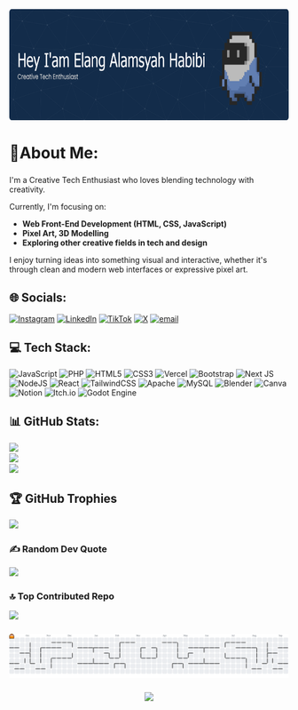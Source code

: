 

<div align="center">
  <img height="200" src="img/banner.png"  />
</div>

###

# 💫About Me:

###

I'm a Creative Tech Enthusiast who loves blending technology with creativity.

Currently, I'm focusing on:
- **Web Front-End Development (HTML, CSS, JavaScript)**
- **Pixel Art, 3D Modelling**
- **Exploring other creative fields in tech and design**

I enjoy turning ideas into something visual and interactive, whether it's through clean and modern web interfaces or expressive pixel art.

###

## 🌐 Socials:
[![Instagram](https://img.shields.io/badge/Instagram-%23E4405F.svg?logo=Instagram&logoColor=white)](https://instagram.com/elanghabibi) [![LinkedIn](https://img.shields.io/badge/LinkedIn-%230077B5.svg?logo=linkedin&logoColor=white)](https://linkedin.com/in/elangalamsyahhabibi) [![TikTok](https://img.shields.io/badge/TikTok-%23000000.svg?logo=TikTok&logoColor=white)](https://tiktok.com/@skylangg7) [![X](https://img.shields.io/badge/X-black.svg?logo=X&logoColor=white)](https://x.com/SkyLangg7) [![email](https://img.shields.io/badge/Email-D14836?logo=gmail&logoColor=white)](mailto:elanghabibi17@gmail.com) 


###

## 💻 Tech Stack:
![JavaScript](https://img.shields.io/badge/javascript-%23323330.svg?style=for-the-badge&logo=javascript&logoColor=%23F7DF1E) ![PHP](https://img.shields.io/badge/php-%23777BB4.svg?style=for-the-badge&logo=php&logoColor=white) ![HTML5](https://img.shields.io/badge/html5-%23E34F26.svg?style=for-the-badge&logo=html5&logoColor=white) ![CSS3](https://img.shields.io/badge/css3-%231572B6.svg?style=for-the-badge&logo=css3&logoColor=white) ![Vercel](https://img.shields.io/badge/vercel-%23000000.svg?style=for-the-badge&logo=vercel&logoColor=white) ![Bootstrap](https://img.shields.io/badge/bootstrap-%238511FA.svg?style=for-the-badge&logo=bootstrap&logoColor=white) ![Next JS](https://img.shields.io/badge/Next-black?style=for-the-badge&logo=next.js&logoColor=white) ![NodeJS](https://img.shields.io/badge/node.js-6DA55F?style=for-the-badge&logo=node.js&logoColor=white) ![React](https://img.shields.io/badge/react-%2320232a.svg?style=for-the-badge&logo=react&logoColor=%2361DAFB) ![TailwindCSS](https://img.shields.io/badge/tailwindcss-%2338B2AC.svg?style=for-the-badge&logo=tailwind-css&logoColor=white) ![Apache](https://img.shields.io/badge/apache-%23D42029.svg?style=for-the-badge&logo=apache&logoColor=white) ![MySQL](https://img.shields.io/badge/mysql-4479A1.svg?style=for-the-badge&logo=mysql&logoColor=white) ![Blender](https://img.shields.io/badge/blender-%23F5792A.svg?style=for-the-badge&logo=blender&logoColor=white) ![Canva](https://img.shields.io/badge/Canva-%2300C4CC.svg?style=for-the-badge&logo=Canva&logoColor=white) ![Notion](https://img.shields.io/badge/Notion-%23000000.svg?style=for-the-badge&logo=notion&logoColor=white) ![Itch.io](https://img.shields.io/badge/Itch-%23FF0B34.svg?style=for-the-badge&logo=Itch.io&logoColor=white) ![Godot Engine](https://img.shields.io/badge/GODOT-%23FFFFFF.svg?style=for-the-badge&logo=godot-engine)

###

## 📊 GitHub Stats:
![](https://github-readme-stats.vercel.app/api?username=elanghabibi&theme=dark&hide_border=false&include_all_commits=true&count_private=false)<br/>
![](https://nirzak-streak-stats.vercel.app/?user=elanghabibi&theme=dark&hide_border=false)<br/>
![](https://github-readme-stats.vercel.app/api/top-langs/?username=elanghabibi&theme=dark&hide_border=false&include_all_commits=true&count_private=false&layout=compact)

## 🏆 GitHub Trophies
![](https://github-profile-trophy.vercel.app/?username=elanghabibi&theme=dracula&no-frame=false&no-bg=false&margin-w=4)

### ✍️ Random Dev Quote
![](https://quotes-github-readme.vercel.app/api?type=horizontal&theme=radical)

### 🔝 Top Contributed Repo
![](https://github-contributor-stats.vercel.app/api?username=elanghabibi&limit=5&theme=radical&combine_all_yearly_contributions=true)

###

<picture>
  <source media="(prefers-color-scheme: dark)" srcset="https://raw.githubusercontent.com/elanghabibi/elanghabibi/output/pacman-contribution-graph-dark.svg">
  <source media="(prefers-color-scheme: light)" srcset="https://raw.githubusercontent.com/elanghabibi/elanghabibi/output/pacman-contribution-graph.svg">
  <img alt="pacman contribution graph" src="https://raw.githubusercontent.com/elanghabibi/elanghabibi/output/pacman-contribution-graph.svg">
</picture>

###

<div align="center">
  <img src="https://visitor-badge.laobi.icu/badge?page_id=elanghabibi.elanghabibi&right_color=darkgoldenrod"  />
</div>

###
